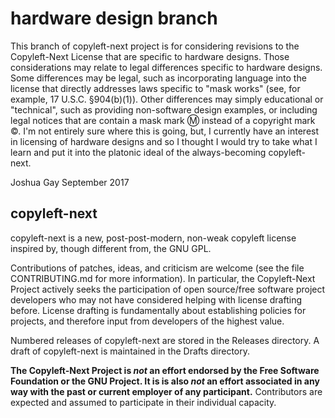 
# hardware design branch #

This branch of copyleft-next project is for considering revisions to the
Copyleft-Next License that are specific to hardware designs. Those 
considerations may relate to legal differences specific to hardware designs. 
Some differences may be legal, such as incorporating language into the 
license that directly addresses laws specific to "mask works" (see, for 
example, 17 U.S.C. §904(b)(1)). Other differences may simply educational or 
"technical", such as providing non-software design examples, or including legal 
notices that are contain a mask mark Ⓜ instead of a copyright mark ©. I'm not 
entirely sure where this is going, but, I currently have an interest in 
licensing of hardware designs and so I thought I would try to take what I learn 
and put it into the platonic ideal of the always-becoming copyleft-next.

Joshua Gay
September 2017

## copyleft-next ##

copyleft-next is a new, post-post-modern, non-weak copyleft license
inspired by, though different from, the GNU GPL.

Contributions of patches, ideas, and criticism are welcome (see the
file CONTRIBUTING.md for more information).  In particular, the
Copyleft-Next Project actively seeks the participation of open
source/free software project developers who may not have considered
helping with license drafting before. License drafting is
fundamentally about establishing policies for projects, and therefore
input from developers of the highest value.

Numbered releases of copyleft-next are stored in the Releases directory. A
draft of copyleft-next is maintained in the Drafts directory.

**The Copyleft-Next Project is *not* an effort endorsed by the Free
Software Foundation or the GNU Project. It is is also *not* an effort
associated in any way with the past or current employer of any participant.**
Contributors are expected and assumed to participate in their individual
capacity.
 

